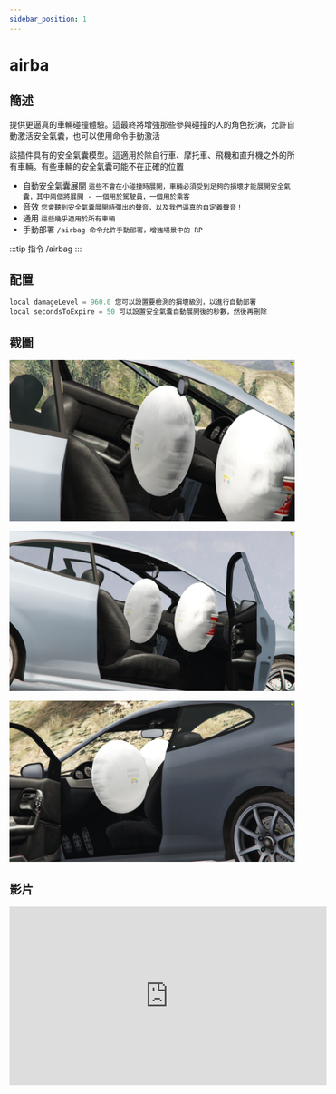 ```yaml
---
sidebar_position: 1
---
```


# airba

## 簡述

提供更逼真的車輛碰撞體驗。這最終將增強那些參與碰撞的人的角色扮演，允許自動激活安全氣囊，也可以使用命令手動激活

該插件具有的安全氣囊模型。這適用於除自行車、摩托車、飛機和直升機之外的所有車輛。有些車輛的安全氣囊可能不在正確的位置

- 自動安全氣囊展開 ```這些不會在小碰撞時展開，車輛必須受到足夠的損壞才能展開安全氣囊，其中兩個將展開 - 一個用於駕駛員，一個用於乘客```
- 音效 ```您會聽到安全氣囊展開時彈出的聲音，以及我們逼真的自定義聲音！```
- 通用 ```這些幾乎適用於所有車輛```
- 手動部署 ```/airbag 命令允許手動部署，增強場景中的 RP```

:::tip 指令
/airbag
:::

## 配置

```jsx title="cl_airbag.lua"
local damageLevel = 960.0 您可以設置要檢測的損壞級別，以進行自動部署
local secondsToExpire = 50 可以設置安全氣囊自動展開後的秒數，然後再刪除
```

## 截圖

![airba1](img/airba1.png)

![airba2](img/airba2.png)

![airba3](img/airba3.png)

## 影片

<iframe width="560" height="315" src="https://www.youtube.com/embed/5FRDIApVhbs" title="YouTube video player" frameborder="0" allow="accelerometer; autoplay; clipboard-write; encrypted-media; gyroscope; picture-in-picture" allowfullscreen></iframe>